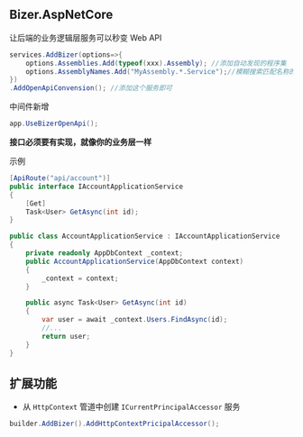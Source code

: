 ## Bizer.AspNetCore
让后端的业务逻辑层服务可以秒变 Web API

```cs
services.AddBizer(options=>{
	options.Assemblies.Add(typeof(xxx).Assembly); //添加自动发现的程序集
	options.AssemblyNames.Add("MyAssembly.*.Service");//模糊搜索匹配名称的程序集，支持通配符
})
.AddOpenApiConvension(); //添加这个服务即可
```
中间件新增
```cs
app.UseBizerOpenApi();
```

**接口必须要有实现，就像你的业务层一样**

示例
```cs
[ApiRoute("api/account")]
public interface IAccountApplicationService
{
	[Get]
	Task<User> GetAsync(int id);
}

public class AccountApplicationService : IAccountApplicationService
{
	private readonly AppDbContext _context;
	public AccountApplicationService(AppDbContext context)
	{
		_context = context;
	}

	public async Task<User> GetAsync(int id)
	{
		var user = await _context.Users.FindAsync(id);
		//...
		return user;
	}
}
```
## 扩展功能

- 从 `HttpContext` 管道中创建 `ICurrentPrincipalAccessor` 服务

```cs
builder.AddBizer().AddHttpContextPricipalAccessor();
```